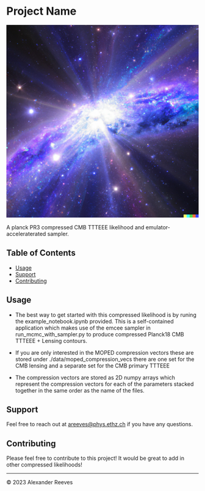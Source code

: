 # Project Name

![Project Banner or Visual](./logo.png)

A planck PR3 compressed CMB TTTEEE likelihood and emulator-acceleraterated sampler. 

## Table of Contents
- [Usage](#usage)
- [Support](#support)
- [Contributing](#contributing)


## Usage

* The best way to get started with this compressed likelihood is by runing the example_notebook.ipynb provided. This is a self-contained application which makes use of the emcee sampler in run_mcmc_with_sampler.py to produce compressed Planck18 CMB TTTEEE + Lensing contours.

* If you are only interested in the MOPED compression vectors these are stored under ./data/moped_compression_vecs there are one set for the CMB lensing and a separate set for the CMB primary TTTEEE

* The compression vectors are stored as 2D numpy arrays which represent the compression vectors for each of the parameters stacked together in the same order as the name of the files. 

## Support

Feel free to reach out at areeves@phys.ethz.ch if you have any questions.

## Contributing

Please feel free to contribute to this project! It would be great to add in other compressed likelihoods!

---

© 2023 Alexander Reeves

